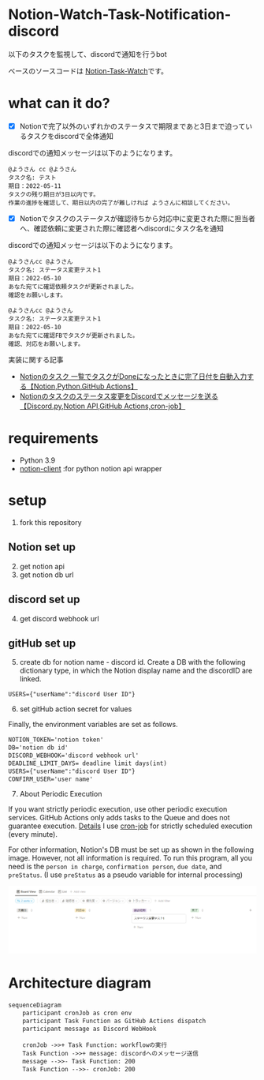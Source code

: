 # Notion-Watch-Task-Notification-discord

以下のタスクを監視して、discordで通知を行うbot

ベースのソースコードは [Notion-Task-Watch](https://github.com/ayutaz/Notion-Task-Watch)です。

# what can it do?

- [x] Notionで完了以外のいずれかのステータスで期限まであと3日まで迫っているタスクをdiscordで全体通知

discordでの通知メッセージは以下のようになります。

```
@ようさん cc @ようさん 
タスク名: テスト
期日：2022-05-11
タスクの残り期日が3日以内です。
作業の進捗を確認して、期日以内の完了が難しければ ようさんに相談してください。
```

- [x] Notionでタスクのステータスが確認待ちから対応中に変更された際に担当者へ、確認依頼に変更された際に確認者へdiscordにタスク名を通知

discordでの通知メッセージは以下のようになります。

```
@ようさんcc @ようさん
タスク名: ステータス変更テスト1
期日：2022-05-10
あなた宛てに確認依頼タスクが更新されました。
確認をお願いします。
```

```
@ようさんcc @ようさん
タスク名: ステータス変更テスト1
期日：2022-05-10
あなた宛てに確認FBでタスクが更新されました。
確認、対応をお願いします。
```

実装に関する記事

* [Notionのタスク 一覧でタスクがDoneになったときに完了日付を自動入力する【Notion,Python,GitHub Actions】](https://ayousanz.hatenadiary.jp/entry/Notion%E3%81%AE%E3%82%BF%E3%82%B9%E3%82%AF_%E4%B8%80%E8%A6%A7%E3%81%A7%E3%82%BF%E3%82%B9%E3%82%AF%E3%81%8CDone%E3%81%AB%E3%81%AA%E3%81%A3%E3%81%9F%E3%81%A8%E3%81%8D%E3%81%AB%E5%AE%8C%E4%BA%86%E6%97%A5%E4%BB%98)
* [Notionのタスクのステータス変更をDiscordでメッセージを送る【Discord.py,Notion API,GitHub Actions,cron-job】]()

# requirements

* Python 3.9
* [notion-client](https://github.com/ramnes/notion-sdk-py) :for python notion api wrapper

# setup

1. fork this repository

## Notion set up

2. get notion api
3. get notion db url

## discord set up

4. get discord webhook url

## gitHub set up

5. create db for notion name - discord id.
   Create a DB with the following dictionary type, in which the Notion display name and the discordID are linked.

```
USERS={"userName":"discord User ID"}
```

6. set gitHub action secret for values

Finally, the environment variables are set as follows.

```
NOTION_TOKEN='notion token'
DB='notion db id'
DISCORD_WEBHOOK='discord webhook url'
DEADLINE_LIMIT_DAYS= deadline limit days(int)
USERS={"userName":"discord User ID"}
CONFIRM_USER='user name'
```

7. About Periodic Execution

If you want strictly periodic execution, use other periodic execution services.
GitHub Actions only adds tasks to the Queue and does not guarantee execution. [Details](https://upptime.js.org/blog/2021/01/22/github-actions-schedule-not-working/)
I use [cron-job](https://cron-job.org/en/) for strictly scheduled execution (every minute).

For other information, Notion's DB must be set up as shown in the following image. However, not all information is required.
To run this program, all you need is the `person in charge`, `confirmation person`, `due date`, and `preStatus`.
(I use `preStatus` as a pseudo variable for internal processing)

![](docs/NotionDB.png)

# Architecture diagram

```mermaid
sequenceDiagram
    participant cronJob as cron env
    participant Task Function as GitHub Actions dispatch
    participant message as Discord WebHook

    cronJob ->>+ Task Function: workflowの実行
    Task Function ->>+ message: discordへのメッセージ送信
    message -->>- Task Function: 200
    Task Function -->>- cronJob: 200
```

